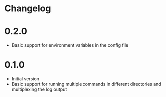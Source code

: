 # Changelog

# 0.2.0
- Basic support for environment variables in the config file

# 0.1.0
- Initial version
- Basic support for running multiple commands in different directories and multiplexing the log output
